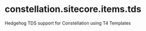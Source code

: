 constellation.sitecore.items.tds
================================

Hedgehog TDS support for Constellation using T4 Templates
